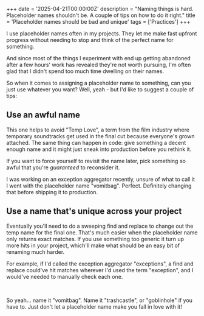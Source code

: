+++
date = '2025-04-21T00:00:00Z'
description = "Naming things is hard. Placeholder names shouldn't be. A couple of tips on how to do it right."
title = 'Placeholder names should be bad and unique'
tags = ['Practices']
+++

I use placeholder names often in my projects. They let me make fast upfront progress without needing to stop and think of the perfect name for something.

And since most of the things I experiment with end up getting abandoned after a few hours' work has revealed they're not worth pursuing, I'm often glad that I didn't spend too much time dwelling on their names.

So when it comes to assigning a placeholder name to something, can you just use whatever you want? Well, yeah - but I'd like to suggest a couple of tips:

## Use an awful name

This one helps to avoid "Temp Love", a term from the film industry where temporary soundtracks get used in the final cut because everyone's grown attached. The same thing can happen in code: give something a decent enough name and it might just sneak into production before you rethink it.

If you want to force yourself to revisit the name later, pick something so awful that you're *guaranteed* to reconsider it.

I was working on an exception aggregator recently, unsure of what to call it I went with the placeholder name "vomitbag". Perfect. Definitely changing that before shipping it to production.

## Use a name that's unique across your project

Eventually you'll need to do a sweeping find and replace to change out the temp name for the final one. That's much easier when the placeholder name only returns exact matches. If you use something too generic it turn up more hits in your project, which'll make what should be an easy bit of renaming much harder.

For example, if I'd called the exception aggregator "exceptions", a find and replace could've hit matches wherever I'd used the term "exception", and I would've needed to manually check each one.

<br>

So yeah... name it "vomitbag". Name it "trashcastle", or "goblinhole" if you have to. Just don't let a placeholder name make you fall in love with it!
